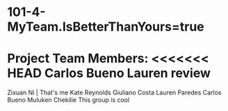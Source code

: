 # 101-4-MyTeam.IsBetterThanYours=true
Project Team Members:
<<<<<<< HEAD
Carlos Bueno
Lauren review
=======
Zixuan Ni | That's me
Kate Reynolds
Giuliano Costa
Lauren Paredes
Carlos Bueno
Muluken Chekilie
This group is cool
